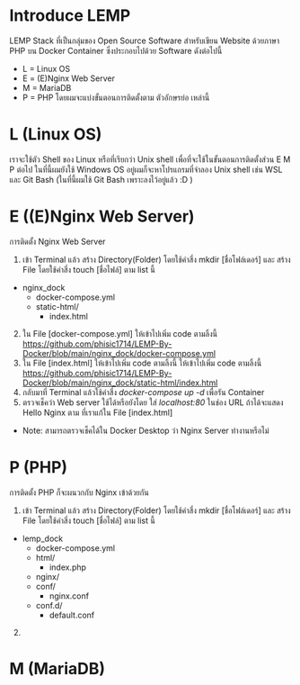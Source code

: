 # Introduce LEMP
LEMP Stack ที่เป็นกลุ่มของ Open Source Software สำหรับเขียน Website ด้วยภาษา PHP บน Docker Container ซึ่งประกอบไปด้วย Software ดังต่อไปนี้
   - L = Linux OS
   - E = (E)Nginx Web Server
   - M = MariaDB
   - P = PHP
โดยผมจะแบ่งขั้นตอนการติดตั้งตาม ตัวอักษรย่อ เหล่านี้

# L (Linux OS)
เราจะใช้ตัว Shell ของ Linux หรือที่เรียกว่า Unix shell เพื่อที่จะใช้ในขั้นตอนการติดตั้งส่วน E M P ต่อไป 
ในที่นี้ผมยังใช้ Windows OS อยู่ผมก็จะหาโปรแกรมที่จำลอง Unix shell เช่น WSL และ Git Bash (ในที่นี้ผมใช้ Git Bash เพราะลงไว้อยู่แล้ว :D )

# E ((E)Nginx Web Server)
การติดตั้ง Nginx Web Server
1. เข้า Terminal แล้ว สร้าง Directory(Folder) โดยใช้คำสี่ง mkdir [ชื่อโฟล์เดอร์] และ สร้าง File โดยใช้คำสี่ง touch [ชื่อไฟล์] ตาม list นี้

 - nginx_dock
   - docker-compose.yml
   - static-html/
     * index.html

2. ใน File [docker-compose.yml] ให้เข้าไปเพิ่ม code ตามลิ้งนี้ https://github.com/phisic1714/LEMP-By-Docker/blob/main/nginx_dock/docker-compose.yml
3. ใน File [index.html] ให้เข้าไปเพิ่ม code ตามลิ้งนี้ ให้เข้าไปเพิ่ม code ตามลิ้งนี้ https://github.com/phisic1714/LEMP-By-Docker/blob/main/nginx_dock/static-html/index.html
4. กลับมาที่ Terminal แล้วใช้คำสี่ง *docker-compose up -d* เพื่อรัน Container
5. ตรวจเช็คว่า Web server ใช้ได้หรือยังโดย ใส่ *localhost:80* ในช่อง URL ถ้าได้จะแสดง Hello Nginx ตาม ที่เราแก้ใน File [index.html]
  * Note: สามารถตรวจเช็คได้ใน Docker Desktop ว่า Nginx Server ทำงานหรือไม่

# P (PHP)
การติดตั้ง PHP ก็จะผนวกกับ Nginx เข้าด้วยกัน
1. เข้า Terminal แล้ว สร้าง Directory(Folder) โดยใช้คำสี่ง mkdir [ชื่อโฟล์เดอร์] และ สร้าง File โดยใช้คำสี่ง touch [ชื่อไฟล์] ตาม list นี้ 

 - lemp_dock
   - docker-compose.yml
   - html/
     * index.php
   - nginx/
    - conf/
      * nginx.conf
    - conf.d/
      * default.conf

2. 

# M (MariaDB)




